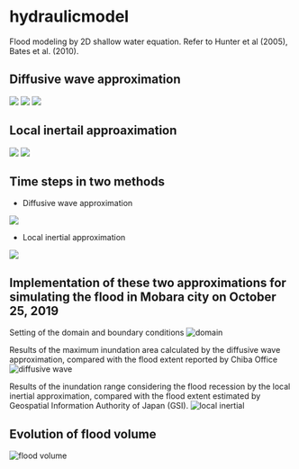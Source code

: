 # hydraulicmodel
Flood modeling by 2D shallow water equation. 
Refer to Hunter et al (2005), Bates et al. (2010). 

## Diffusive wave approximation

<img src="https://render.githubusercontent.com/render/math?math=\frac{\partial h ^{i, j}}{\partial t} = \frac{Q_x^{i-1, j} - Q_x^{i, j} + Q_y^{i, j-1} - Q_y^{i, j}}{\Delta x \Delta y}">

<img src="https://render.githubusercontent.com/render/math?math=Q_x^{i, j} = \frac{h_{flow}^{5/3}}{n} \left( \frac{h^{i-1, j} - h^{i, j}}{\Delta x} \right) ^{1/2} \Delta y">

<img src="https://render.githubusercontent.com/render/math?math=Q_y^{i, j} = \frac{h_{flow}^{5/3}}{n} \left( \frac{h^{i-1, j} - h^{i, j}}{\Delta y} \right) ^{1/2} \Delta x">

## Local inertail approaximation

<img src="https://render.githubusercontent.com/render/math?math=\frac{\partial h ^{i, j}}{\partial t} = \frac{Q_x^{i-1, j} - Q_x^{i, j} + Q_y^{i, j-1} - Q_y^{i, j}}{\Delta x \Delta y}">

<img src="https://render.githubusercontent.com/render/math?math=q_{t + \Delta t} = \frac{q_t - gh_{flow, t} \Delta t \frac{\partial h_t}{\partial x}} {1 + g n^2 \Delta t q_t / h_{flow, t}^{7/3}}">


## Time steps in two methods

- Diffusive wave approximation
<img src="https://render.githubusercontent.com/render/math?math=\Delta t = \frac{\Delta x^2}{4} min \left( \frac{2n}{h_{flow}^{5/3}}|\frac{\partial h}{\partial x}|^{1/2}, \frac{2n}{h_{flow}^{5/3}}|\frac{\partial h}{\partial y}|^{1/2} \right)">

- Local inertial approximation
<img src="https://render.githubusercontent.com/render/math?math=\Delta t = \alpha \frac{\Delta x}{\sqrt{g (h-z)_{max}}}">

## Implementation of these two approximations for simulating the flood in Mobara city on October 25, 2019

Setting of the domain and boundary conditions
![domain](./fig/domain.png)

Results of the maximum inundation area calculated by the diffusive wave approximation, compared with the flood extent reported by Chiba Office
![diffusive wave](./fig/dw.png)

Results of the inundation range considering the flood recession by the local inertial approximation, compared with the flood extent estimated by Geospatial Information Authority of Japan (GSI). 
![local inertial](./fig/li.png)

## Evolution of flood volume
![flood volume](./fig/fv.png)
